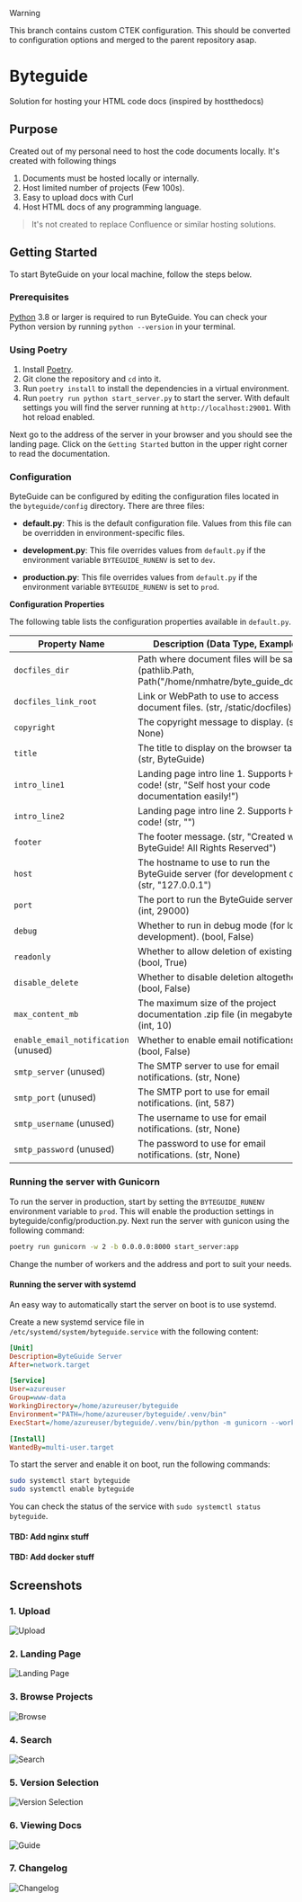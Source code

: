 > [!WARNING]
> This branch contains custom CTEK configuration. This should be converted to configuration options and merged to the parent repository asap.


# Byteguide
Solution for hosting your HTML code docs (inspired by hostthedocs)

## Purpose

Created out of my personal need to host the code documents locally. It's created with following things

1. Documents must be hosted locally or internally.
2. Host limited number of projects (Few 100s).
3. Easy to upload docs with Curl
4. Host HTML docs of any programming language.

> It's not created to replace Confluence or similar hosting solutions.

## Getting Started

To start ByteGuide on your local machine, follow the steps below.

### Prerequisites

[Python](https://www.python.org/downloads/) 3.8 or larger is required to run ByteGuide. You can check your Python version by running `python --version` in your terminal.

### Using Poetry

1. Install [Poetry](https://python-poetry.org/docs/#installation).
2. Git clone the repository and `cd` into it.
3. Run `poetry install` to install the dependencies in a virtual environment.
4. Run `poetry run python start_server.py` to start the server. With default settings you will find the server running at `http://localhost:29001`. With hot reload enabled.

Next go to the address of the server in your browser and you should see the landing page. Click on the `Getting Started` button in the upper right corner to read the documentation.

### Configuration

ByteGuide can be configured by editing the configuration files located in the `byteguide/config` directory. There are three files:

* **default.py**: This is the default configuration file. Values from this file can be overridden in environment-specific files.

* **development.py**: This file overrides values from `default.py` if the environment variable `BYTEGUIDE_RUNENV` is set to `dev`.

* **production.py**: This file overrides values from `default.py` if the environment variable `BYTEGUIDE_RUNENV` is set to `prod`.

**Configuration Properties**

The following table lists the configuration properties available in `default.py`.

| Property Name | Description (Data Type, Example) |
|---|---|
| `docfiles_dir` | Path where document files will be saved. (pathlib.Path, Path("/home/nmhatre/byte_guide_docs")) |
| `docfiles_link_root` | Link or WebPath to use to access document files. (str, /static/docfiles) |
| `copyright` | The copyright message to display. (str, None) |
| `title` | The title to display on the browser tab. (str, ByteGuide) |
| `intro_line1` | Landing page intro line 1. Supports HTML code! (str, "Self host your code documentation easily!") |
| `intro_line2` | Landing page intro line 2. Supports HTML code! (str, "") |
| `footer` | The footer message. (str, "Created with ByteGuide! All Rights Reserved") |
| `host` | The hostname to use to run the ByteGuide server (for development only). (str, "127.0.0.1") |
| `port` | The port to run the ByteGuide server on. (int, 29000) |
| `debug` | Whether to run in debug mode (for local development). (bool, False) |
| `readonly` | Whether to allow deletion of existing files. (bool, True) |
| `disable_delete` | Whether to disable deletion altogether. (bool, False) |
| `max_content_mb` | The maximum size of the project documentation .zip file (in megabytes). (int, 10) |
| `enable_email_notification` (unused) | Whether to enable email notifications. (bool, False) |
| `smtp_server` (unused) | The SMTP server to use for email notifications. (str, None) |
| `smtp_port` (unused) | The SMTP port to use for email notifications. (int, 587) |
| `smtp_username` (unused) | The username to use for email notifications. (str, None) |
| `smtp_password` (unused) | The password to use for email notifications. (str, None)

### Running the server with Gunicorn

To run the server in production, start by setting the `BYTEGUIDE_RUNENV` environment variable to `prod`. This will enable the production settings in byteguide/config/production.py. Next run the server with gunicon using the following command:

```bash
poetry run gunicorn -w 2 -b 0.0.0.0:8000 start_server:app
```

Change the number of workers and the address and port to suit your needs.

#### Running the server with systemd

An easy way to automatically start the server on boot is to use systemd.

Create a new systemd service file in `/etc/systemd/system/byteguide.service` with the following content:

```ini
[Unit]
Description=ByteGuide Server
After=network.target

[Service]
User=azureuser
Group=www-data
WorkingDirectory=/home/azureuser/byteguide
Environment="PATH=/home/azureuser/byteguide/.venv/bin"
ExecStart=/home/azureuser/byteguide/.venv/bin/python -m gunicorn --workers 3 --bind 0.0.0.0:8000 start_server:app

[Install]
WantedBy=multi-user.target
```

To start the server and enable it on boot, run the following commands:

```bash
sudo systemctl start byteguide
sudo systemctl enable byteguide
```

You can check the status of the service with `sudo systemctl status byteguide`.

#### TBD: Add nginx stuff

#### TBD: Add docker stuff

## Screenshots

### 1. Upload

![Upload](byteguide/static/upload_zip.png)

### 2. Landing Page

![Landing Page](byteguide/static/landing.png)

### 3. Browse Projects

![Browse](byteguide/static/browse.png)

### 4. Search

![Search](byteguide/static/search.png)

### 5. Version Selection

![Version Selection](byteguide/static/version_selection.png)

### 6. Viewing Docs

![Guide](byteguide/static/guide-1.png)

### 7. Changelog

![Changelog](byteguide/static/changelog.png)
